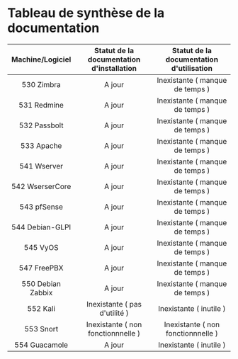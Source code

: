 # Tableau de synthèse de la documentation

| Machine/Logiciel  | Statut de la documentation d'installation | Statut de la documentation d'utilisation |
|:-----------------:|:-----------------------------------------:|:----------------------------------------:|
| 530 Zimbra        |  A jour                                   |   Inexistante ( manque de temps  )       |
| 531 Redmine       |  A jour                                   |   Inexistante ( manque de temps  )       |
| 532 Passbolt      |  A jour                                   |   Inexistante ( manque de temps  )       |
| 533 Apache        |  A jour                                   |   Inexistante ( manque de temps  )       |
| 541 Wserver       |  A jour                                   |   Inexistante ( manque de temps  )       |
| 542 WserserCore   |  A jour                                   |   Inexistante ( manque de temps  )       |
| 543 pfSense       |  A jour                                   |   Inexistante ( manque de temps  )       |
| 544 Debian-GLPI   |  A jour                                   |   Inexistante ( manque de temps  )       |
| 545 VyOS          |  A jour                                   |   Inexistante ( manque de temps  )       |
| 547 FreePBX       |  A jour                                   |   Inexistante ( manque de temps  )       |
| 550 Debian Zabbix |  A jour                                   |   Inexistante ( manque de temps  )       |
| 552 Kali          |  Inexistante ( pas d'utilité )            |   Inexistante ( inutile  )               |
| 553 Snort         |  Inexistante  ( non fonctionnnelle )      |   Inexistante  ( non fonctionnnelle )    |
| 554 Guacamole     |  A jour                                   |   Inexistante ( inutile  )               |
